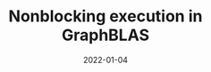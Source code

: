 ---
title: "Nonblocking execution in GraphBLAS"
collection: publications
link: http://albert-jan.yzelman.net/PDFs/mastoras22.pdf
date: 2022-01-04
venue: 'http://albert-jan.yzelman.net/PDFs/mastoras22.pdf'
citation: 'Mastoras, A., Anagnostidis, S., & Yzelman, A. J. N. (2022, May). Nonblocking execution in GraphBLAS. In 2022 IEEE International Parallel and Distributed Processing Symposium Workshops (IPDPSW) (pp. 230-233). IEEE.'
---